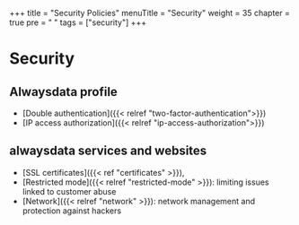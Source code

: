 +++
title = "Security Policies"
menuTitle = "Security"
weight = 35
chapter = true
pre = "<i class='fas fa-fw fa-shield-alt'></i> "
tags = ["security"]
+++

# Security

## Alwaysdata profile

- [Double authentication]({{< relref "two-factor-authentication">}})
- [IP access authorization]({{< relref "ip-access-authorization">}})

## alwaysdata services and websites

- [SSL certificates]({{< ref "certificates" >}}),
- [Restricted mode]({{< relref "restricted-mode" >}}): limiting issues linked to customer abuse
- [Network]({{< relref "network" >}}): network management and protection against hackers
